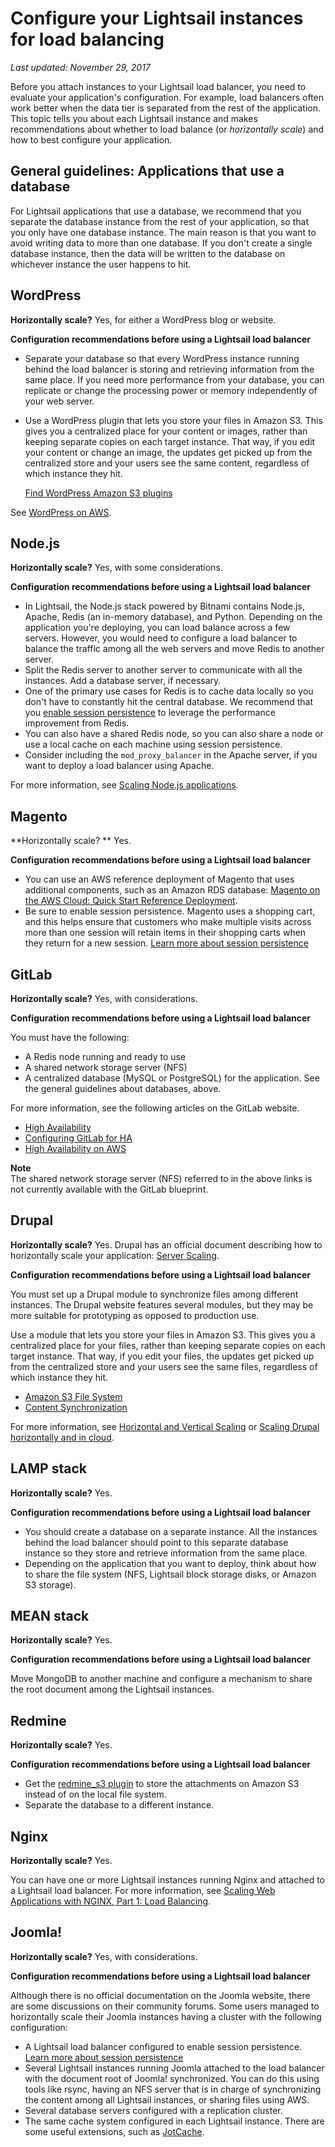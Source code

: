 # Configure your Lightsail instances for load balancing<a name="configure-lightsail-instances-for-load-balancing"></a>

 *Last updated: November 29, 2017* 

Before you attach instances to your Lightsail load balancer, you need to evaluate your application's configuration\. For example, load balancers often work better when the data tier is separated from the rest of the application\. This topic tells you about each Lightsail instance and makes recommendations about whether to load balance \(or *horizontally scale*\) and how to best configure your application\.

## General guidelines: Applications that use a database<a name="applications-that-use-a-database"></a>

For Lightsail applications that use a database, we recommend that you separate the database instance from the rest of your application, so that you only have one database instance\. The main reason is that you want to avoid writing data to more than one database\. If you don't create a single database instance, then the data will be written to the database on whichever instance the user happens to hit\.

## WordPress<a name="configure-wordpress-application-for-lightsail-load-balancer"></a>

**Horizontally scale?** Yes, for either a WordPress blog or website\. 

 **Configuration recommendations before using a Lightsail load balancer** 
+ Separate your database so that every WordPress instance running behind the load balancer is storing and retrieving information from the same place\. If you need more performance from your database, you can replicate or change the processing power or memory independently of your web server\.
+ Use a WordPress plugin that lets you store your files in Amazon S3\. This gives you a centralized place for your content or images, rather than keeping separate copies on each target instance\. That way, if you edit your content or change an image, the updates get picked up from the centralized store and your users see the same content, regardless of which instance they hit\.

   [Find WordPress Amazon S3 plugins](https://wordpress.org/plugins/tags/s3/) 

See [WordPress on AWS](https://cloudonaut.io/wordpress-on-aws-you-are-holding-it-wrong/)\.

## Node\.js<a name="configure-node-js-application-for-lightsail-load-balancer"></a>

**Horizontally scale?** Yes, with some considerations\.

 **Configuration recommendations before using a Lightsail load balancer** 
+ In Lightsail, the Node\.js stack powered by Bitnami contains Node\.js, Apache, Redis \(an in\-memory database\), and Python\. Depending on the application you're deploying, you can load balance across a few servers\. However, you would need to configure a load balancer to balance the traffic among all the web servers and move Redis to another server\.
+ Split the Redis server to another server to communicate with all the instances\. Add a database server, if necessary\.
+ One of the primary use cases for Redis is to cache data locally so you don't have to constantly hit the central database\. We recommend that you [enable session persistence](enable-session-stickiness-persistence-or-change-cookie-duration.md) to leverage the performance improvement from Redis\.
+ You can also have a shared Redis node, so you can also share a node or use a local cache on each machine using session persistence\.
+ Consider including the `mod_proxy_balancer` in the Apache server, if you want to deploy a load balancer using Apache\.

For more information, see [Scaling Node\.js applications](https://medium.freecodecamp.org/scaling-node-js-applications-8492bd8afadc)\.

## Magento<a name="configure-magento-application-for-lightsail-load-balancer"></a>

**Horizontally scale? ** Yes\.

 **Configuration recommendations before using a Lightsail load balancer** 
+ You can use an AWS reference deployment of Magento that uses additional components, such as an Amazon RDS database: [Magento on the AWS Cloud: Quick Start Reference Deployment](http://docs.aws.amazon.com/quickstart/latest/magento/welcome.html)\.
+ Be sure to enable session persistence\. Magento uses a shopping cart, and this helps ensure that customers who make multiple visits across more than one session will retain items in their shopping carts when they return for a new session\. [Learn more about session persistence](enable-session-stickiness-persistence-or-change-cookie-duration.md)

## GitLab<a name="configure-gitlab-application-for-lightsail-load-balancer"></a>

**Horizontally scale?** Yes, with considerations\.

 **Configuration recommendations before using a Lightsail load balancer** 

You must have the following: 
+ A Redis node running and ready to use
+ A shared network storage server \(NFS\)
+ A centralized database \(MySQL or PostgreSQL\) for the application\. See the general guidelines about databases, above\.

For more information, see the following articles on the GitLab website\.
+  [High Availability](https://docs.gitlab.com/ee/administration/high_availability/) 
+  [Configuring GitLab for HA](https://docs.gitlab.com/ce/administration/high_availability/gitlab.html) 
+  [High Availability on AWS](https://docs.gitlab.com/ce/university/high-availability/aws/) 

**Note**  
The shared network storage server \(NFS\) referred to in the above links is not currently available with the GitLab blueprint\.

## Drupal<a name="configure-drupal-application-for-lightsail-load-balancer"></a>

**Horizontally scale?** Yes\. Drupal has an official document describing how to horizontally scale your application: [Server Scaling](https://www.drupal.org/docs/8/managing-site-performance-and-scalability/server-scaling)\.

 **Configuration recommendations before using a Lightsail load balancer** 

You must set up a Drupal module to synchronize files among different instances\. The Drupal website features several modules, but they may be more suitable for prototyping as opposed to production use\.

Use a module that lets you store your files in Amazon S3\. This gives you a centralized place for your files, rather than keeping separate copies on each target instance\. That way, if you edit your files, the updates get picked up from the centralized store and your users see the same files, regardless of which instance they hit\.
+  [Amazon S3 File System](https://www.drupal.org/project/s3fs) 
+  [Content Synchronization](https://www.drupal.org/project/content_sync) 

For more information, see [Horizontal and Vertical Scaling](http://chimera.labs.oreilly.com/books/1230000000845/ch07.html) or [Scaling Drupal horizontally and in cloud](https://www.slideshare.net/burgerboydaddy/scaling-drupal-horizontally-and-in-cloud)\.

## LAMP stack<a name="configure-lamp-application-for-lightsail-load-balancer"></a>

**Horizontally scale?** Yes\. 

 **Configuration recommendations before using a Lightsail load balancer** 
+ You should create a database on a separate instance\. All the instances behind the load balancer should point to this separate database instance so they store and retrieve information from the same place\.
+ Depending on the application that you want to deploy, think about how to share the file system \(NFS, Lightsail block storage disks, or Amazon S3 storage\)\.

## MEAN stack<a name="configure-mean-application-for-lightsail-load-balancer"></a>

**Horizontally scale?** Yes\. 

 **Configuration recommendations before using a Lightsail load balancer** 

Move MongoDB to another machine and configure a mechanism to share the root document among the Lightsail instances\.

## Redmine<a name="configure-redmine-application-for-lightsail-load-balancer"></a>

**Horizontally scale?** Yes\. 

 **Configuration recommendations before using a Lightsail load balancer** 
+ Get the [redmine\_s3 plugin](http://www.redmine.org/plugins/redmine_s3) to store the attachments on Amazon S3 instead of on the local file system\.
+ Separate the database to a different instance\.

## Nginx<a name="configure-nginx-application-for-lightsail-load-balancer"></a>

**Horizontally scale?** Yes\. 

You can have one or more Lightsail instances running Nginx and attached to a Lightsail load balancer\. For more information, see [Scaling Web Applications with NGINX, Part 1: Load Balancing](https://www.nginx.com/blog/scaling-web-applications-nginx-part-load-balancing/)\.

## Joomla\!<a name="configure-joomla-application-for-lightsail-load-balancer"></a>

**Horizontally scale?** Yes, with considerations\. 

 **Configuration recommendations before using a Lightsail load balancer** 

Although there is no official documentation on the Joomla website, there are some discussions on their community forums\. Some users managed to horizontally scale their Joomla instances having a cluster with the following configuration:
+ A Lightsail load balancer configured to enable session persistence\. [Learn more about session persistence](enable-session-stickiness-persistence-or-change-cookie-duration.md)
+ Several Lightsail instances running Joomla attached to the load balancer with the document root of Joomla\! synchronized\. You can do this using tools like rsync, having an NFS server that is in charge of synchronizing the content among all Lightsail instances, or sharing files using AWS\.
+ Several database servers configured with a replication cluster\.
+ The same cache system configured in each Lightsail instance\. There are some useful extensions, such as [JotCache](https://extensions.joomla.org/extension/jotcache/)\.
